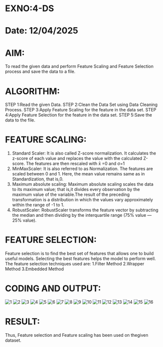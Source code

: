 # EXNO:4-DS
# Date: 12/04/2025
# AIM:
To read the given data and perform Feature Scaling and Feature Selection process and save the
data to a file.

# ALGORITHM:
STEP 1:Read the given Data.
STEP 2:Clean the Data Set using Data Cleaning Process.
STEP 3:Apply Feature Scaling for the feature in the data set.
STEP 4:Apply Feature Selection for the feature in the data set.
STEP 5:Save the data to the file.

# FEATURE SCALING:
1. Standard Scaler: It is also called Z-score normalization. It calculates the z-score of each value and replaces the value with the calculated Z-score. The features are then rescaled with x̄ =0 and σ=1
2. MinMaxScaler: It is also referred to as Normalization. The features are scaled between 0 and 1. Here, the mean value remains same as in Standardization, that is,0.
3. Maximum absolute scaling: Maximum absolute scaling scales the data to its maximum value; that is,it divides every observation by the maximum value of the variable.The result of the preceding transformation is a distribution in which the values vary approximately within the range of -1 to 1.
4. RobustScaler: RobustScaler transforms the feature vector by subtracting the median and then dividing by the interquartile range (75% value — 25% value).

# FEATURE SELECTION:
Feature selection is to find the best set of features that allows one to build useful models. Selecting the best features helps the model to perform well.
The feature selection techniques used are:
1.Filter Method
2.Wrapper Method
3.Embedded Method

# CODING AND OUTPUT:

![1](https://github.com/user-attachments/assets/07c73a74-77f1-43e7-b13c-831e239d10e5)
![2](https://github.com/user-attachments/assets/6f941a27-9296-48b5-ba2b-7a01f4e5ab98)
![3](https://github.com/user-attachments/assets/9facd0fc-4d34-4f7f-ba46-399d8d91ab6b)
![4](https://github.com/user-attachments/assets/6ea04f13-ec85-4580-b1a6-e43421cd6817)
![5](https://github.com/user-attachments/assets/75e3afb9-dabd-486b-bd65-0b27c05fda95)
![6](https://github.com/user-attachments/assets/63f23059-f1dd-408f-8797-0ef52f352d91)
![7](https://github.com/user-attachments/assets/2a390191-335e-4c53-8296-3516dc84b335)
![8](https://github.com/user-attachments/assets/6a89995d-61ad-4807-81f2-82ee7ea78ee6)
![9](https://github.com/user-attachments/assets/5ee33501-1edd-4e40-b46a-81c04b1d5716)
![10](https://github.com/user-attachments/assets/45d0f65e-31d0-4f56-80e0-e259b5ecd485)
![11](https://github.com/user-attachments/assets/62ba5db6-6a72-449b-90ab-cffb9dbf01c4)
![12](https://github.com/user-attachments/assets/5df2b8b8-5927-46e6-b26d-9cad62cb7561)
![13](https://github.com/user-attachments/assets/9a44ce50-b60f-44e5-bf2a-fe700dbbc9cd)
![14](https://github.com/user-attachments/assets/213abe64-0f92-42c0-803b-e7cc04dcd1ab)
![15](https://github.com/user-attachments/assets/bd500a55-d42f-47c7-80c8-0e608f7a1ea0)
![16](https://github.com/user-attachments/assets/d8164cb3-a080-4a29-9fd0-f0f4438fa56b)

# RESULT:
Thus, Feature selection and Feature scaling has been used on thegiven dataset.
